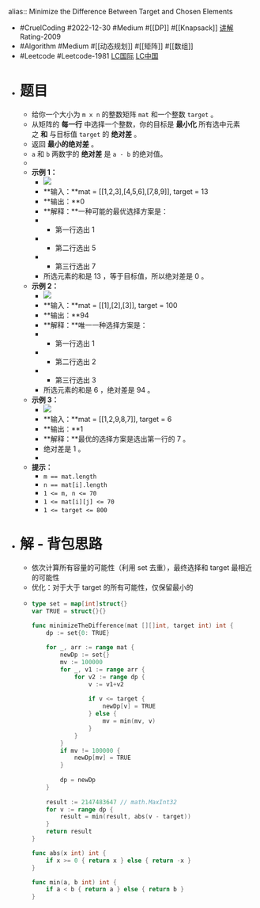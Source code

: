 alias:: Minimize the Difference Between Target and Chosen Elements

- #CruelCoding #2022-12-30 #Medium #[[DP]] #[[Knapsack]] [讲解](https://youtu.be/xdTkTgYU6Gw) Rating-2009
- #Algorithm #Medium #[[动态规划]] #[[矩阵]] #[[数组]]
- #Leetcode #Leetcode-1981 [LC国际](https://leetcode.com/problems/minimize-the-difference-between-target-and-chosen-elements/) [LC中国](https://leetcode.cn/problems/minimize-the-difference-between-target-and-chosen-elements/)
- # 题目
	- 给你一个大小为 `m x n` 的整数矩阵 `mat` 和一个整数 `target` 。
	- 从矩阵的 **每一行** 中选择一个整数，你的目标是 **最小化** 所有选中元素之 **和** 与目标值 `target` 的 **绝对差** 。
	- 返回 **最小的绝对差** 。
	- `a` 和 `b` 两数字的 **绝对差** 是 `a - b` 的绝对值。
	-
	- **示例 1：**
		- ![](https://assets.leetcode.com/uploads/2021/08/03/matrix1.png)
		- **输入：**mat = [[1,2,3],[4,5,6],[7,8,9]], target = 13
		- **输出：**0
		- **解释：**一种可能的最优选择方案是：
		- - 第一行选出 1
		- - 第二行选出 5
		- - 第三行选出 7
		- 所选元素的和是 13 ，等于目标值，所以绝对差是 0 。
	- **示例 2：**
		- ![](https://assets.leetcode.com/uploads/2021/08/03/matrix1-1.png)
		- **输入：**mat = [[1],[2],[3]], target = 100
		- **输出：**94
		- **解释：**唯一一种选择方案是：
		- - 第一行选出 1
		- - 第二行选出 2
		- - 第三行选出 3
		- 所选元素的和是 6 ，绝对差是 94 。
	- **示例 3：**
		- ![](https://assets.leetcode.com/uploads/2021/08/03/matrix1-3.png)
		- **输入：**mat = [[1,2,9,8,7]], target = 6
		- **输出：**1
		- **解释：**最优的选择方案是选出第一行的 7 。
		- 绝对差是 1 。
		-
	- **提示：**
		- `m == mat.length`
		- `n == mat[i].length`
		- `1 <= m, n <= 70`
		- `1 <= mat[i][j] <= 70`
		- `1 <= target <= 800`
- # 解 - 背包思路
	- 依次计算所有容量的可能性（利用 set 去重），最终选择和 target 最相近的可能性
	- 优化：对于大于 target 的所有可能性，仅保留最小的
	- ```go
	  type set = map[int]struct{}
	  var TRUE = struct{}{}
	  
	  func minimizeTheDifference(mat [][]int, target int) int {
	      dp := set{0: TRUE}
	      
	      for _, arr := range mat {
	          newDp := set{}
	          mv := 100000
	          for _, v1 := range arr {
	              for v2 := range dp {
	                  v := v1+v2
	                  
	                  if v <= target {
	                      newDp[v] = TRUE
	                  } else {
	                      mv = min(mv, v)
	                  }
	              }
	          }
	          if mv != 100000 {
	              newDp[mv] = TRUE
	          }
	          
	          dp = newDp
	      }
	      
	      result := 2147483647 // math.MaxInt32
	      for v := range dp {
	          result = min(result, abs(v - target))
	      }
	      return result
	  }
	  
	  func abs(x int) int {
	      if x >= 0 { return x } else { return -x }
	  }
	  
	  func min(a, b int) int {
	      if a < b { return a } else { return b }
	  }
	  ```
